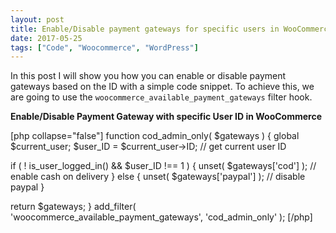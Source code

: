 ```yaml
---
layout: post
title: Enable/Disable payment gateways for specific users in WooCommerce
date: 2017-05-25
tags: ["Code", "Woocommerce", "WordPress"]
---
```


In this post I will show you how you can enable or disable payment gateways based on the ID with a simple code snippet. To achieve this, we are going to use the `woocommerce_available_payment_gateways` filter hook.

**Enable/Disable Payment Gateway with specific User ID in WooCommerce**

[php collapse="false"]
function cod_admin_only( $gateways ) {
  global $current_user;
$user_ID = $current_user->ID; // get current user ID

if ( ! is_user_logged_in() && $user_ID !== 1 ) {
    unset( $gateways['cod'] ); // enable cash on delivery
} else {
unset( \$gateways['paypal'] ); // disable paypal
}

return \$gateways;
}
add_filter( 'woocommerce_available_payment_gateways', 'cod_admin_only' );
[/php]
